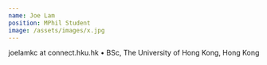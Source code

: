 ```yaml
---
name: Joe Lam  
position: MPhil Student  
image: /assets/images/x.jpg  
---
```

joelamkc at connect.hku.hk
• BSc, The University of Hong Kong, Hong Kong  
